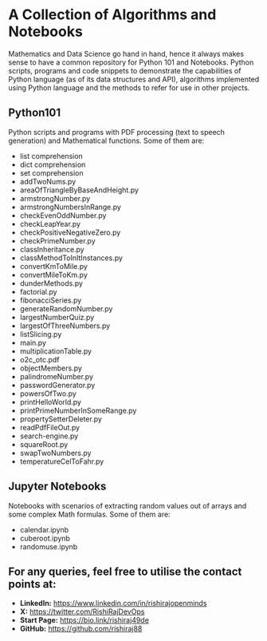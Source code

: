 # A Collection of Algorithms and Notebooks 
Mathematics and Data Science go hand in hand, hence it always makes sense to have a common repository for Python 101 and Notebooks. Python scripts, programs and code snippets to demonstrate the capabilities of Python language (as of its data structures and API), algorithms implemented using Python language and the methods to refer for use in other projects.

## Python101
Python scripts and programs with PDF processing (text to speech generation) and Mathematical functions. Some of them are:
- list comprehension
- dict comprehension
- set comprehension
- addTwoNums.py
- areaOfTriangleByBaseAndHeight.py
- armstrongNumber.py
- armstrongNumbersInRange.py
- checkEvenOddNumber.py
- checkLeapYear.py
- checkPositiveNegativeZero.py
- checkPrimeNumber.py
- classInheritance.py
- classMethodToInItInstances.py
- convertKmToMile.py
- convertMileToKm.py
- dunderMethods.py
- factorial.py
- fibonacciSeries.py
- generateRandomNumber.py
- largestNumberQuiz.py
- largestOfThreeNumbers.py
- listSlicing.py
- main.py
- multiplicationTable.py
- o2c_otc.pdf
- objectMembers.py
- palindromeNumber.py
- passwordGenerator.py
- powersOfTwo.py
- printHelloWorld.py
- printPrimeNumberInSomeRange.py
- propertySetterDeleter.py
- readPdfFileOut.py
- search-engine.py
- squareRoot.py
- swapTwoNumbers.py
- temperatureCelToFahr.py

## Jupyter Notebooks
Notebooks with scenarios of extracting random values out of arrays and some complex Math formulas. Some of them are:
- calendar.ipynb
- cuberoot.ipynb
- randomuse.ipynb

## For any queries, feel free to utilise the contact points at:
- **LinkedIn:** <https://www.linkedin.com/in/rishirajopenminds>
- **X:** <https://twitter.com/RishiRajDevOps>
- **Start Page:** <https://bio.link/rishiraj49de>
- **GitHub:** <https://github.com/rishiraj88>
